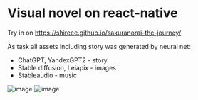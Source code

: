 # Visual novel on react-native

Try in on https://shireee.github.io/sakuranorai-the-journey/

As task all assets including story was generated by neural net:
* ChatGPT, YandexGPT2 - story
* Stable diffusion, Leiapix - images 
* Stableaudio - music
  
![image](https://github.com/Shireee/visual-novel/assets/52496230/f05a0d32-d29f-4bc3-a0ba-2d92af61df41) ![image](https://github.com/Shireee/visual-novel/assets/52496230/d9e73c09-1029-432e-a1bb-844b9278e2b6)


